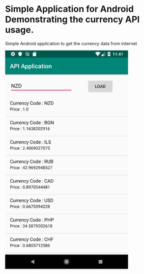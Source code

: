 # Simple Application for Android Demonstrating the currency API usage.
Simple Android application to get the currency data from internet

<img src="Screenshots/Screenshot-V1.jpg" width="400" height="712">
